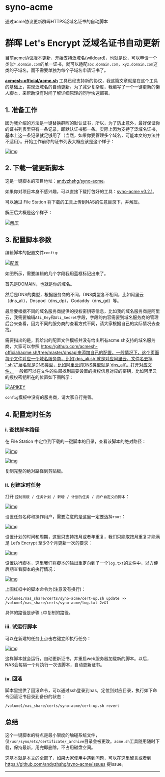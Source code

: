 # syno-acme
通过acme协议更新群晖HTTPS泛域名证书的自动脚本

# 群晖 Let's Encrypt 泛域名证书自动更新

目前acme协议版本更新，开始支持泛域名(wildcard)，也就是说，可以申请一个类似`*.domain.com`的单一证书，就可以适配`abc.domain.com`，`xyz.domain.com`这类的子域名，而不需要单独为每个子域名申请证书了。

[**acmesh-official/acme.sh**](https://github.com/acmesh-official/acme.sh) 工具已经支持新的协议，我这篇文章就是在这个工具的基础上，实现泛域名的自动更新。为了减少复杂度，我编写了一个一键更新的懒人脚本，来帮助没有时间了解详细原理的同学快速部署。



## 1. 准备工作

因为我介绍的方法是一键替换群晖的默认证书，所以，为了防止意外，最好保证你的证书列表里只有一条记录，即默认证书那一条。实际上因为支持了泛域名证书，基本上这一条记录就足够用了（当然，如果你要管理多个域名，可能本文的方法并不适用）。开始工作前你的证书列表大概应该是这个样子：

[![img](F:\markdown图片\cert-list.png)](http://s3.up4dev.com:38080/blog/nas-cert-up/cert-list.png)

## 2. 下载一键更新脚本

这是一键脚本的项目地址：[andyzhshg/syno-acme](https://github.com/andyzhshg/syno-acme)。

如果你对项目本身不感兴趣，可以直接下载打包好的工具：[syno-acme v0.2.1](https://github.com/andyzhshg/syno-acme/archive/v0.2.1.zip)。

可以通过 File Station 将下载的工具上传到NAS的任意目录下，并解压。

解压后大概是这个样子：

[![解压](F:\markdown图片\unzip.png)](http://s3.up4dev.com:38080/blog/nas-cert-up/unzip.png)

## 3. 配置脚本参数

编辑脚本的配置文件`config`:

[![配置](F:\markdown图片\config.png)](http://s3.up4dev.com:38080/blog/nas-cert-up/config.png)

如图所示，需要编辑的几个字段我用蓝框标记出来了。

首先是DOMAIN，也就是你的域名。

然后是DNS的类型，根据服务商的不同，DNS类型各不相同，比如阿里云（dns_ali），Dnspod（dns_dp），Godaddy（dns_gd）等。

最后要根据不同的域名服务商提供的授权密钥等信息，比如我的域名服务商是阿里云，我需要编辑`Ali_Key`和`Ali_Secret`字段，字段的内容需要到域名服务商的管理后台来查看，因为不同的服务商的查看方式不同，请大家根据自己的实际情况去查找。

需要指出的是，我给出的配置文件模板并没有给出所有acme.sh支持的域名服务商，大家可以参照 https://github.com/acmesh-official/acme.sh/tree/master/dnsapi来添加自己的配置。一般情况下，这个页面每个文件对应一个域名服务商，比如`dns_ali.sh`就是对应阿里云，文件名去掉`.sh`扩展名就是DNS类型，比如阿里云的DNS类型就是`dns_ali`。打开对应文件， 一般都可以在文件的头部找到需要设置的授权信息对应的密钥，比如阿里云的授权密钥所在的位置如下图所示：

[![APIKEY](F:\markdown图片\apikey.png)](http://s3.up4dev.com:38080/blog/nas-cert-up/apikey.png)

`config`模板中没有的服务商，请大家自行完善。

[^2018.05.31]: 针对评论区同学提出的 Linode 的 API 生效时间的问题，增加了一个配置参数`DNS_SLEEP`，出现类似问题的话可以通过修改增大这个参数来解决。

## 4. 配置定时任务

### i. 查找脚本路径

在 File Station 中定位到下载的一键脚本的目录，查看该脚本的绝对路径：

[![img](F:\markdown图片\file-info.png)](http://s3.up4dev.com:38080/blog/nas-cert-up/file-info.png)

[![img](F:\markdown图片\file-path.png)](http://s3.up4dev.com:38080/blog/nas-cert-up/file-path.png)

复制完整的绝对路径到剪贴板。

### ii. 创建定时任务

打开 `控制面板 / 任务计划 / 新增 / 计划的任务 / 用户自定义的脚本`：

[![img](F:\markdown图片\task.png)](http://s3.up4dev.com:38080/blog/nas-cert-up/task.png)

设置任务名称和操作用户，需要注意的是这里一定要选择`root`：

[![img](F:\markdown图片\task-name.png)](http://s3.up4dev.com:38080/blog/nas-cert-up/task-name.png)

设置计划的时间和周期，这里只支持按月或者年重复，我们只能取按月重复才能满足 Let’s Encrypt 至少3个月更新一次的要求：

[![img](F:\markdown图片\task-inv.png)](http://s3.up4dev.com:38080/blog/nas-cert-up/task-inv.png)

设置执行脚本，这里我们将脚本的输出重定向到了一个`log.txt`的文件中，以方便后期查看脚本的执行情况：

[![img](F:\markdown图片\task-cmd.png)](http://s3.up4dev.com:38080/blog/nas-cert-up/task-cmd.png)

上图红框中的脚本命令为(注意没有换行)：

```
/volume1/nas_share/certs/syno-acme/cert-up.sh update >> /volume1/nas_share/certs/syno-acme/log.txt 2>&1
```

具体的路径是步骤 `i`中复制的路径。

### iii. 试运行脚本

可以在新建的任务上点击右键立即执行任务：

[![img](F:\markdown图片\task-run.png)](http://s3.up4dev.com:38080/blog/nas-cert-up/task-run.png)

这样脚本就会运行，自动更新证书，并重启web服务器加载新的脚本。以后，NAS会每隔一个月执行一次该脚本，自动更新证书。

### iv. 回滚

脚本里提供了回滚命令，可以通过ssh登录到nas，定位到对应目录，执行如下命令回滚证书目录到备份的状态：

```
/volume1/nas_share/certs/syno-acme/cert-up.sh revert
```

## 总结

这个一键脚本的特点是最小限度的触碰系统文件，仅`/usr/syno/etc/certificate/_archive`目录会被更改。`acme.sh`工具随用随时下载，保持最新，用完即删除，不占用磁盘空间。

这基本就是本文的全部了，如果大家使用中遇到问题，可以在这里留言或者到 https://github.com/andyzhshg/syno-acme/issues 提issue。

------

[^参考1]: [Synology NAS Guide](https://github.com/Neilpang/acme.sh/wiki/Synology-NAS-Guide)
[^参考2]: [群晖 Let’s Encrypt 证书的自动更新](http://www.up4dev.com/2017/09/11/synology-ssl-cert-update/)
